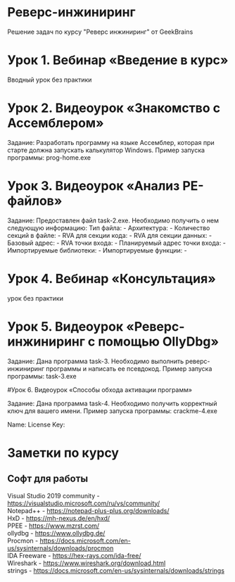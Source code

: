 # Реверс-инжиниринг

Решение задач по курсу "Реверс инжиниринг" от GeekBrains

# Урок 1. Вебинар «Введение в курс»

Вводный урок без практики 

# Урок 2. Видеоурок «Знакомство с Ассемблером»

Задание:
Разработать программу на языке Ассемблер, которая при старте должна запускать калькулятор Windows.
Пример запуска программы:
prog-home.exe

# Урок 3. Видеоурок «Анализ PE-файлов»

Задание:
Предоставлен файл task-2.exe. Необходимо получить о нем следующую информацию:
Тип файла: -
Архитектура: -
Количество секций в файле: -
RVA для секции кода: -
RVA для секции данных: -
Базовый адрес: -
RVA точки входа: -
Планируемый адрес точки входа: -
Импортируемые библиотеки: -
Импортируемые функции: -

# Урок 4. Вебинар «Консультация»

урок без практики 

# Урок 5. Видеоурок «Реверс-инжиниринг с помощью OllyDbg»

Задание:
Дана программа task-3. Необходимо выполнить реверс-инжиниринг программы и написать ее псевдокод.
Пример запуска программы:
task-3.exe

#Урок 6. Видеоурок «Способы обхода активации программ»

Задание:
Дана программа task-4. Необходимо получить корректный ключ для вашего имени.
Пример запуска программы:
crackme-4.exe

Name: <your name>
License Key: <license key>

# Заметки по курсу

## Софт для работы

Visual Studio 2019 community - https://visualstudio.microsoft.com/ru/vs/community/ <br>
Notepad++ - https://notepad-plus-plus.org/downloads/ <br>
HxD - https://mh-nexus.de/en/hxd/ <br>
PPEE - https://www.mzrst.com/ <br>
ollydbg - https://www.ollydbg.de/ <br>
Procmon - https://docs.microsoft.com/en-us/sysinternals/downloads/procmon <br>
IDA Freeware - https://hex-rays.com/ida-free/ <br>
Wireshark - https://www.wireshark.org/download.html <br>
strings - https://docs.microsoft.com/en-us/sysinternals/downloads/strings <br>